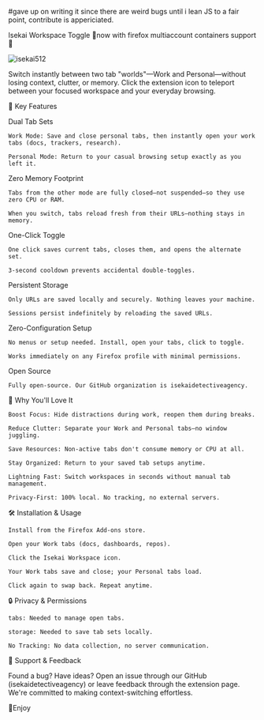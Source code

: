 #gave up on writing it since there are weird bugs until i lean JS to a fair point, contribute is appericiated.

Isekai Workspace Toggle
🌟now with firefox multiaccount containers support🌟

![isekai512](https://github.com/user-attachments/assets/bfa3f83b-80ca-45b5-a2da-3607235bbecd)

Switch instantly between two tab "worlds"—Work and Personal—without losing context, clutter, or memory. Click the extension icon to teleport between your focused workspace and your everyday browsing.

🌟 Key Features

Dual Tab Sets

    Work Mode: Save and close personal tabs, then instantly open your work tabs (docs, trackers, research).

    Personal Mode: Return to your casual browsing setup exactly as you left it.

Zero Memory Footprint

    Tabs from the other mode are fully closed—not suspended—so they use zero CPU or RAM.

    When you switch, tabs reload fresh from their URLs—nothing stays in memory.

One-Click Toggle

    One click saves current tabs, closes them, and opens the alternate set.

    3-second cooldown prevents accidental double-toggles.

Persistent Storage

    Only URLs are saved locally and securely. Nothing leaves your machine.

    Sessions persist indefinitely by reloading the saved URLs.

Zero-Configuration Setup

    No menus or setup needed. Install, open your tabs, click to toggle.

    Works immediately on any Firefox profile with minimal permissions.

Open Source

    Fully open-source. Our GitHub organization is isekaidetectiveagency.

🎯 Why You'll Love It

    Boost Focus: Hide distractions during work, reopen them during breaks.

    Reduce Clutter: Separate your Work and Personal tabs—no window juggling.

    Save Resources: Non-active tabs don't consume memory or CPU at all.

    Stay Organized: Return to your saved tab setups anytime.

    Lightning Fast: Switch workspaces in seconds without manual tab management.

    Privacy-First: 100% local. No tracking, no external servers.

🛠 Installation & Usage

    Install from the Firefox Add-ons store.

    Open your Work tabs (docs, dashboards, repos).

    Click the Isekai Workspace icon.

    Your Work tabs save and close; your Personal tabs load.

    Click again to swap back. Repeat anytime.

🔒 Privacy & Permissions

    tabs: Needed to manage open tabs.

    storage: Needed to save tab sets locally.

    No Tracking: No data collection, no server communication.

📣 Support & Feedback

Found a bug? Have ideas? Open an issue through our GitHub (isekaidetectiveagency) or leave feedback through the extension page. We're committed to making context-switching effortless.

🌟Enjoy
